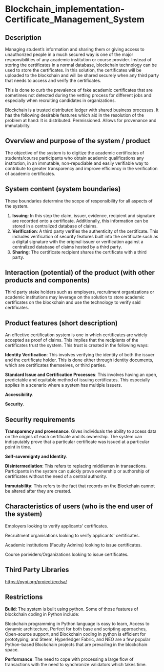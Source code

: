 # Blockchain_implementation-Certificate_Management_System

## Description
Managing student’s information and sharing them or giving access to unauthorized people in a much secured way is one of the major responsibilities of any academic institution or course provider. Instead of storing the certificates in a normal database, blockchain technology can be used to store the certificates. In this solution, the certificates will be uploaded to the blockchain and will be shared securely when any third party that needs to access and verify the certificates. 

This is done to curb the prevalence of fake academic certificates that are sometimes not detected during the vetting process for different jobs and especially when recruiting candidates in organizations.

Blockchain is a trusted distributed ledger with shared business processes. It has the following desirable features which aid in the resolution of the problem at hand: 
  It is distributed.
  Permissioned.
  Allows for provenance and immutability.
  
## Overview and purpose of the system / product
The objective of the system is to digitize the academic certificates of students/course participants who obtain academic qualifications any institution, in an immutable, non-repudiable and easily verifiable way to contribute to greater transparency and improve efficiency in the verification of academic certificates.

## System content (system boundaries)
These boundaries determine the scope of responsibility for all aspects of the system.

1. **Issuing**: In this step the claim, issuer, evidence, recipient and signature are recorded onto a certificate. Additionally, this information can be stored in a centralized database of claims.
2. **Verification**: A third party verifies the authenticity of the certificate. This includes verification of security features built into the certificate such as a digital signature with the original issuer or verification against a centralized database of claims hosted by a third party.
3. **Sharing**: The certificate recipient shares the certificate with a third party.

## Interaction (potential) of the product (with other products and components)
Third party stake holders such as employers, recruitment organizations or academic institutions may leverage on the solution to store academic certificates on the blockchain and use the technology to verify said certificates.

## Product features (short description)
An effective certification system is one in which certificates are widely accepted as proof of claims. This implies that the recipients of the certificates trust the system. This trust is created in the following ways: 

**Identity Verification**: This involves verifying the identity of both the issuer and the certificate holder. This is done either through identity documents, which are certificates themselves, or third parties.

**Standard Issue and Certification Processes**: This involves having an open, predictable and equitable method of issuing certificates. This especially applies in a scenario where a system has multiple issuers.

**Accessibility**.

**Security**.

## Security requirements

**Transparency and provenance**. Gives individuals the ability to access data on the origins of each certificate and its ownership. The system can indisputably prove that a particular certificate was issued at a particular point in time.

**Self-sovereignty and Identity**.

**Disintermediation**: This refers to replacing middlemen in transactions. Participants in the system can quickly prove ownership or authorship of certificates without the need of a central authority.

**Immutability**: This refers to the fact that records on the Blockchain cannot be altered after they are created.


## Characteristics of users (who is the end user of the system)
Employers looking to verify applicants' certificates.

Recruitment organisations looking to verify applicants' certificates.

Academic institutions (Faculty Admins) looking to issue certificates.

Course porividers/Organizations looking to issue certificates.

## Third Party Libraries
https://pypi.org/project/ecdsa/

## Restrictions
**Build**: The system is built using python. Some of those features of blockchain coding in Python include:

Blockchain programming in Python language is easy to learn, Access to dynamic architecture, Perfect for both base and scripting approaches, Open-source support, and Blockchain coding in python is efficient for prototyping, and Steem, Hyperledger Fabric, and NEO are a few popular Python–based Blockchain projects that are prevailing in the blockchain space.

**Performance**: The need to cope with processing a large flow of transactions with the need to synchronize validators which takes time.
